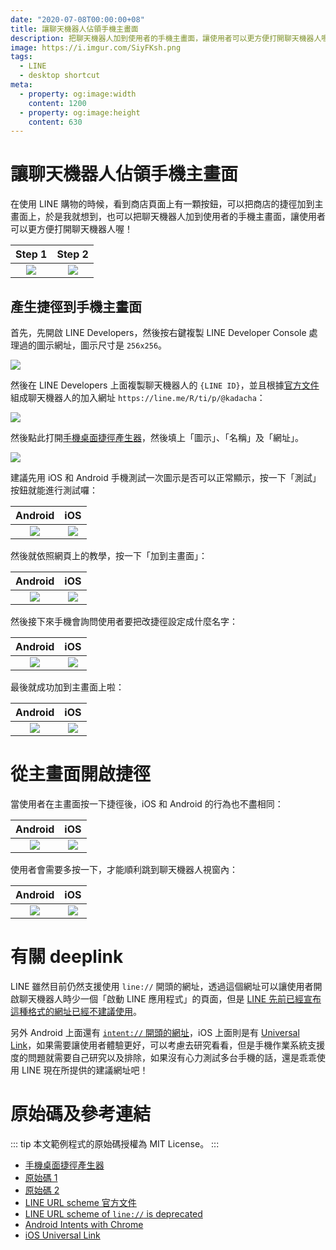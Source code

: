 ```yaml
---
date: "2020-07-08T00:00:00+08"
title: 讓聊天機器人佔領手機主畫面
description: 把聊天機器人加到使用者的手機主畫面，讓使用者可以更方便打開聊天機器人喔！
image: https://i.imgur.com/SiyFKsh.png
tags:
  - LINE
  - desktop shortcut
meta:
  - property: og:image:width
    content: 1200
  - property: og:image:height
    content: 630
---
```


# 讓聊天機器人佔領手機主畫面

在使用 LINE 購物的時候，看到商店頁面上有一顆按鈕，可以把商店的捷徑加到主畫面上，於是我就想到，也可以把聊天機器人加到使用者的手機主畫面，讓使用者可以更方便打開聊天機器人喔！

| Step 1 | Step 2 |
| :-----: | :-: |
| ![](https://i.imgur.com/Io4B18E.jpg) | ![](https://i.imgur.com/e4Y4Lws.png) |

## 產生捷徑到手機主畫面

首先，先開啟 LINE Developers，然後按右鍵複製 LINE Developer Console 處理過的圖示網址，圖示尺寸是 `256x256`。

![](https://i.imgur.com/5dZom6w.png)

然後在 LINE Developers 上面複製聊天機器人的 `{LINE ID}`，並且根據[官方文件](https://developers.line.biz/en/docs/messaging-api/using-line-url-scheme/#sharing-line-official-account)組成聊天機器人的加入網址 `https://line.me/R/ti/p/@kadacha`：

![](https://i.imgur.com/3cLvGsn.png)

然後點此打開[手機桌面捷徑產生器](https://taichunmin.idv.tw/pug/mobile-desktop-shortcut.html)，然後填上「圖示」、「名稱」及「網址」。

![](https://i.imgur.com/jAnejBN.png)

建議先用 iOS 和 Android 手機測試一次圖示是否可以正常顯示，按一下「測試」按鈕就能進行測試囉：

| Android | iOS |
| :-----: | :-: |
| ![](https://i.imgur.com/yoXIiey.jpg) | ![](https://i.imgur.com/KlH1skO.png) |

然後就依照網頁上的教學，按一下「加到主畫面」：

| Android | iOS |
| :-----: | :-: |
| ![](https://i.imgur.com/gjPNqRe.jpg) | ![](https://i.imgur.com/bDHs40N.png) |

然後接下來手機會詢問使用者要把改捷徑設定成什麼名字：

| Android | iOS |
| :-----: | :-: |
| ![](https://i.imgur.com/Gy0wdxH.jpg) | ![](https://i.imgur.com/DGXgT67.png) |

最後就成功加到主畫面上啦：

| Android | iOS |
| :-----: | :-: |
| ![](https://i.imgur.com/crsBDJ8.jpg) | ![](https://i.imgur.com/KeyAjHw.png) |

# 從主畫面開啟捷徑

當使用者在主畫面按一下捷徑後，iOS 和 Android 的行為也不盡相同：

| Android | iOS |
| :-----: | :-: |
| ![](https://i.imgur.com/W0SzCOd.jpg) | ![](https://i.imgur.com/Aw2RQYm.png) |

使用者會需要多按一下，才能順利跳到聊天機器人視窗內：

| Android | iOS |
| :-----: | :-: |
| ![](https://i.imgur.com/PvmgSKk.jpg) | ![](https://i.imgur.com/60mF7h2.png) |

# 有關 deeplink

LINE 雖然目前仍然支援使用 `line://` 開頭的網址，透過這個網址可以讓使用者開啟聊天機器人時少一個「啟動 LINE 應用程式」的頁面，但是 [LINE 先前已經宣布這種格式的網址已經不建議使用](https://developers.line.biz/en/news/2020/03/25/line-url-scheme-deprecation/)。

另外 Android 上面還有 [`intent://` 開頭的網址](https://developer.chrome.com/multidevice/android/intents)，iOS 上面則是有 [Universal Link](https://developer.apple.com/ios/universal-links/)，如果需要讓使用者體驗更好，可以考慮去研究看看，但是手機作業系統支援度的問題就需要自己研究以及排除，如果沒有心力測試多台手機的話，還是乖乖使用 LINE 現在所提供的建議網址吧！

# 原始碼及參考連結

::: tip
本文範例程式的原始碼授權為 MIT License。
:::

* [手機桌面捷徑產生器](https://taichunmin.idv.tw/pug/mobile-desktop-shortcut.html)
* [原始碼 1](https://github.com/taichunmin/pug/blob/master/src/mobile-desktop-shortcut.pug)
* [原始碼 2](https://github.com/taichunmin/pug/blob/master/src/mobile-desktop-shortcut-redirect.pug)
* [LINE URL scheme 官方文件](https://developers.line.biz/en/docs/messaging-api/using-line-url-scheme/#sharing-line-official-account)
* [LINE URL scheme of `line://` is deprecated](https://developers.line.biz/en/news/2020/03/25/line-url-scheme-deprecation/)
* [Android Intents with Chrome](https://developer.chrome.com/multidevice/android/intents)
* [iOS Universal Link](https://developer.apple.com/ios/universal-links/)
